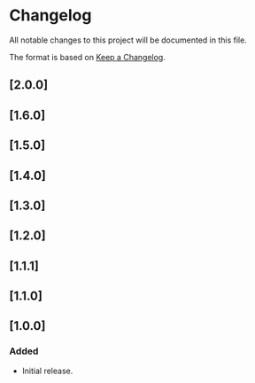# Changelog

All notable changes to this project will be documented in this file.

The format is based on [Keep a Changelog](https://keepachangelog.com/en/1.0.0/). 

## [2.0.0]
## [1.6.0]
## [1.5.0]
## [1.4.0]
## [1.3.0]
## [1.2.0]
## [1.1.1]
## [1.1.0]

## [1.0.0]

### Added

- Initial release.